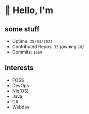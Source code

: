 # 👋 Hello, I'm 

## some stuff

- Uptime: `25/04/2023`
- Contributed Repos: `33` *(owning `18`)*
- Commits: `1660`

## Interests

- FOSS
- DevOps
- Nix(OS)
- Java
- C#
- Webdev
